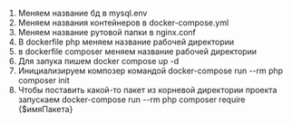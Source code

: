 1. Меняем название бд в mysql.env 
2. Меняем названия контейнеров в docker-compose.yml
3. Меняем название рутовой папки в nginx.conf
4. В dockerfile php меняем название рабочей директории
5. в dockerfile composer меняем название рабочей директории
6. Для запука пишем docker compose up -d
7. Инициализируем композер командой docker-compose run --rm php composer init   
8. Чтобы поставить какой-то пакет из корневой директории проекта запускаем
   docker-compose run --rm php composer require {$имяПакета}
